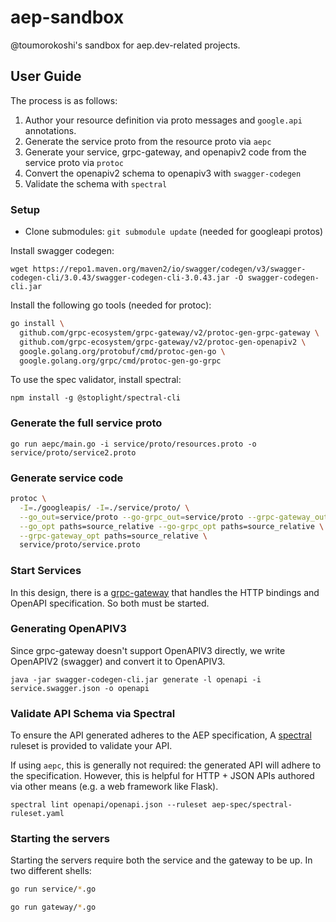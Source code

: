 # aep-sandbox
@toumorokoshi's sandbox for aep.dev-related projects.


## User Guide

The process is as follows:

1. Author your resource definition via proto messages and `google.api` annotations.
2. Generate the service proto from the resource proto via `aepc`
3. Generate your service, grpc-gateway, and openapiv2 code from the service proto via `protoc`
4. Convert the openapiv2 schema to openapiv3 with `swagger-codegen`
5. Validate the schema with `spectral`

### Setup

- Clone submodules: `git submodule update` (needed for googleapi protos)

Install swagger codegen:

```
wget https://repo1.maven.org/maven2/io/swagger/codegen/v3/swagger-codegen-cli/3.0.43/swagger-codegen-cli-3.0.43.jar -O swagger-codegen-cli.jar
```

Install the following go tools (needed for protoc):

```bash
go install \
  github.com/grpc-ecosystem/grpc-gateway/v2/protoc-gen-grpc-gateway \
  github.com/grpc-ecosystem/grpc-gateway/v2/protoc-gen-openapiv2 \
  google.golang.org/protobuf/cmd/protoc-gen-go \
  google.golang.org/grpc/cmd/protoc-gen-go-grpc
```

To use the spec validator, install spectral:

```
npm install -g @stoplight/spectral-cli
```

### Generate the full service proto

```
go run aepc/main.go -i service/proto/resources.proto -o service/proto/service2.proto
```

### Generate service code

```bash
protoc \
  -I=./googleapis/ -I=./service/proto/ \
  --go_out=service/proto --go-grpc_out=service/proto --grpc-gateway_out=service/proto \
  --go_opt paths=source_relative --go-grpc_opt paths=source_relative \
  --grpc-gateway_opt paths=source_relative \
  service/proto/service.proto
```

### Start Services

In this design, there is a
[grpc-gateway](https://github.com/grpc-ecosystem/grpc-gateway) that handles the
HTTP bindings and OpenAPI specification. So both must be started.

### Generating OpenAPIV3

Since grpc-gateway doesn't support OpenAPIV3 directly, we write OpenAPIV2
(swagger) and convert it to OpenAPIV3.

```
java -jar swagger-codegen-cli.jar generate -l openapi -i service.swagger.json -o openapi
```

### Validate API Schema via Spectral

To ensure the API generated adheres to the AEP specification,
A [spectral](https://stoplight.io/open-source/spectral) ruleset is
provided to validate your API.

If using `aepc`, this is generally not required: the generated API will
adhere to the specification. However, this is helpful for HTTP + JSON
APIs authored via other means (e.g. a web framework like Flask).

```
spectral lint openapi/openapi.json --ruleset aep-spec/spectral-ruleset.yaml
```

### Starting the servers

Starting the servers require both the service and the
gateway to be up. In two different shells:


```bash
go run service/*.go
```

```bash
go run gateway/*.go
```